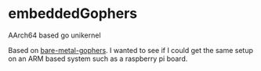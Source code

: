 # embeddedGophers
AArch64 based go unikernel


Based on [bare-metal-gophers](https://github.com/achilleasa/bare-metal-gophers.git). I wanted to see if I could get the same setup on an ARM based system such as a raspberry pi board. 